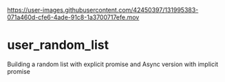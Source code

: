 

https://user-images.githubusercontent.com/42450397/131995383-071a460d-cfe6-4ade-91c8-1a3700717efe.mov

# user_random_list
Building a random list with explicit promise and Async version with implicit promise

